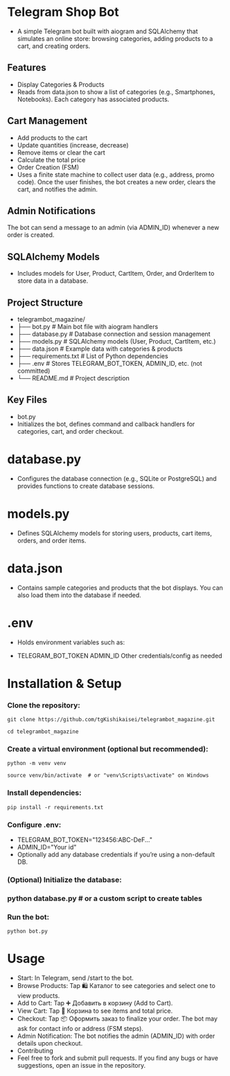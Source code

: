# Telegram Shop Bot
- A simple Telegram bot built with aiogram and SQLAlchemy that simulates an online store: browsing categories, adding products to a cart, and creating orders.

## Features
- Display Categories & Products
- Reads from data.json to show a list of categories (e.g., Smartphones, Notebooks). Each category has associated products.

## Cart Management

- Add products to the cart
- Update quantities (increase, decrease)
- Remove items or clear the cart
- Calculate the total price 
- Order Creation (FSM)
- Uses a finite state machine to collect user data (e.g., address, promo code). Once the user finishes, the bot creates a new order, clears the cart, and notifies the admin.

## Admin Notifications
The bot can send a message to an admin (via ADMIN_ID) whenever a new order is created.

## SQLAlchemy Models
- Includes models for User, Product, CartItem, Order, and OrderItem to store data in a database.

## Project Structure
- telegrambot_magazine/
- ├── bot.py            # Main bot file with aiogram handlers
- ├── database.py       # Database connection and session management
- ├── models.py         # SQLAlchemy models (User, Product, CartItem, etc.)
- ├── data.json         # Example data with categories & products
- ├── requirements.txt  # List of Python dependencies
- ├── .env              # Stores TELEGRAM_BOT_TOKEN, ADMIN_ID, etc. (not committed)
- └── README.md         # Project description

## Key Files
- bot.py
- Initializes the bot, defines command and callback handlers for categories, cart, and order checkout.

# database.py
- Configures the database connection (e.g., SQLite or PostgreSQL) and provides functions to create database sessions.

# models.py
- Defines SQLAlchemy models for storing users, products, cart items, orders, and order items.

# data.json
- Contains sample categories and products that the bot displays. You can also load them into the database if needed.

# .env
- Holds environment variables such as:

- TELEGRAM_BOT_TOKEN
ADMIN_ID
Other credentials/config as needed

# Installation & Setup
### Clone the repository:

    git clone https://github.com/tgKishikaisei/telegrambot_magazine.git

    cd telegrambot_magazine

### Create a virtual environment (optional but recommended):

    python -m venv venv
    
    source venv/bin/activate  # or "venv\Scripts\activate" on Windows

### Install dependencies:

    pip install -r requirements.txt

### Configure .env:


- TELEGRAM_BOT_TOKEN="123456:ABC-DeF..."
- ADMIN_ID="Your id"
- Optionally add any database credentials if you’re using a non-default DB.

### (Optional) Initialize the database:


### python database.py  # or a custom script to create tables
### Run the bot:


    python bot.py
# Usage
- Start: In Telegram, send /start to the bot. 
- Browse Products: Tap 🛍️ Каталог to see categories and select one to view products. 
- Add to Cart: Tap ➕ Добавить в корзину (Add to Cart). 
- View Cart: Tap 🛒 Корзина to see items and total price. 
- Checkout: Tap 📦 Оформить заказ to finalize your order. The bot may ask for contact info or address (FSM steps). 
- Admin Notification: The bot notifies the admin (ADMIN_ID) with order details upon checkout. 
- Contributing 
- Feel free to fork and submit pull requests. If you find any bugs or have suggestions, open an issue in the repository.